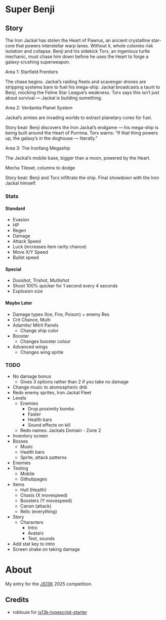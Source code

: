 # Super Benji

## Story

The Iron Jackal has stolen the Heart of Pawrus, an ancient crystalline star-core that powers interstellar warp lanes. Without it, whole colonies risk isolation and collapse.
Benji and his sidekick Torx, an ingenious turtle mechanic, must chase him down before he uses the Heart to forge a galaxy-crushing superweapon.

Area 1: Starfield Frontiers

The chase begins. Jackal’s raiding fleets and scavenger drones are stripping systems bare to fuel his mega-ship. Jackal broadcasts a taunt to Benji, mocking the Feline Star League’s weakness. Torx says this isn’t just about survival — Jackal is building something.

Area 2: Verdantia Planet System

Jackal’s armies are invading worlds to extract planetary cores for fuel.

Story beat: Benji discovers the Iron Jackal’s endgame — his mega-ship is being built around the Heart of Purrima. Torx warns: “If that thing powers up, the galaxy’s in the doghouse — literally.”

Area 3: The Ironfang Megaship

The Jackal’s mobile base, bigger than a moon, powered by the Heart.

Mecha Tileset, columns to dodge

Story beat: Benji and Torx infiltrate the ship. Final showdown with the Iron Jackal himself.

### Stats

#### Standard

- Evasion
- HP
- Regen
- Damage
- Attack Speed
- Luck (increases item rarity chance)
- Move X/Y Speed
- Bullet speed

#### Special

- Duoshot, Trishot, Multishot
- Shoot 100% quicker for 1 second every 4 seconds
- Explosion size

#### Maybe Later

- Damage types (Ice, Fire, Poison) + enemy Res
- Crit Chance, Multi
- Adamite/ Mitril Panels
  - Change ship color
- Booster
  - Changes booster colour
- Advanced wings
  - Changes wing sprite

### TODO

- No damage bonus
  - Gives 3 options rather than 2 if you take no damage
- Change music to atomospheric dnb
- Redo enemy sprites, Iron Jackal Fleet
- Levels
  - Enemies
    - Drop proximity bombs
    - Faster
    - Health bars
    - Sound effects on kill
  - Redo names: Jackals Domain - Zone 2
- Inventory screen
- Bosses
  - Music
  - Health bars
  - Sprite, attack patterns
- Enemies
- Testing
  - Mobile
  - Githubpages
- Items
  - Hull (Health)
  - Chasis (X movespeed)
  - Boosters (Y movespeed)
  - Canon (attack)
  - Relic (everything)
- Story
  - Characters
    - Intro
    - Avatars
    - Text, sounds
- Add stat key to intro
- Screen shake on taking damage

# About

My entry for the [JS13K](https://js13kgames.com/) 2025 competition.

## Credits

- roblouie for [js13k-typescript-starter](https://github.com/roblouie/js13k-typescript-starter)

